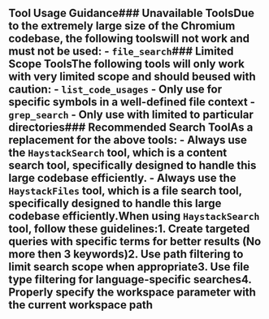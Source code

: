 ## Tool Usage Guidance### Unavailable ToolsDue to the extremely large size of the Chromium codebase, the following tools**will not work** and **must not be used**: - `file_search`### Limited Scope ToolsThe following tools **will only work with very limited scope** and should beused with caution: - `list_code_usages` - Only use for specific symbols in a well-defined file   context - `grep_search` - Only use with limited to particular directories### Recommended Search Tool**As a replacement for the above tools**: - Always use the `HaystackSearch` tool, which is a content search tool,   specifically designed to handle this large codebase efficiently. - Always use the `HaystackFiles` tool, which is a file search tool,   specifically designed to handle this large codebase efficiently.When using `HaystackSearch` tool, follow these guidelines:1. Create targeted queries with specific terms for better results   (No more then 3 keywords)2. Use path filtering to limit search scope when appropriate3. Use file type filtering for language-specific searches4. Properly specify the workspace parameter with the current workspace path